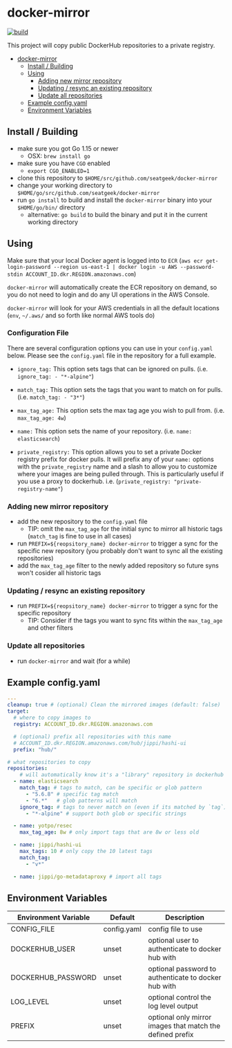 # docker-mirror

[![build](https://github.com/seatgeek/docker-mirror/actions/workflows/build.yml/badge.svg)](https://github.com/seatgeek/docker-mirror/actions/workflows/build.yml)

This project will copy public DockerHub repositories to a private registry.

<!-- TOC -->

- [docker-mirror](#docker-mirror)
  - [Install / Building](#install--building)
  - [Using](#using)
    - [Adding new mirror repository](#adding-new-mirror-repository)
    - [Updating / resync an existing repository](#updating--resync-an-existing-repository)
    - [Update all repositories](#update-all-repositories)
  - [Example config.yaml](#example-configyaml)
  - [Environment Variables](#environment-variables)

<!-- /TOC -->

## Install / Building

- make sure you got Go 1.15 or newer
  - OSX: `brew install go`
- make sure you have `CGO` enabled
  - `export CGO_ENABLED=1`
- clone this repository to `$HOME/src/github.com/seatgeek/docker-mirror`
- change your working directory to `$HOME/go/src/github.com/seatgeek/docker-mirror`
- run `go install` to build and install the `docker-mirror` binary into your `$HOME/go/bin/` directory
  - alternative: `go build` to build the binary and put it in the current working directory

## Using

Make sure that your local Docker agent is logged into to `ECR` (`aws ecr get-login-password --region us-east-1 | docker login -u AWS --password-stdin ACCOUNT_ID.dkr.REGION.amazonaws.com`)

`docker-mirror` will automatically create the ECR repository on demand, so you do not need to login and do any UI operations in the AWS Console.

`docker-mirror` will look for your AWS credentials in all the default locations (`env`, `~/.aws/` and so forth like normal AWS tools do)

### Configuration File

There are several configuration options you can use in your `config.yaml` below. Please see the `config.yaml` file in the repository for a full example.

- `ignore_tag:` This option sets tags that can be ignored on pulls. (i.e. `ignore_tag: - "*-alpine"`)

- `match_tag:` This option sets the tags that you want to match on for pulls. (i.e. `match_tag: - "3*"`)

- `max_tag_age:` This option sets the max tag age you wish to pull from. (i.e. `max_tag_age: 4w`)

- `name:` This option sets the name of your repository. (i.e. `name: elasticsearch`)

- `private_registry:` This option allows you to set a private Docker registry prefix for docker pulls. It will prefix any of your `name:` options with the `private_registry` name and a slash to allow you to customize where your images are being pulled through. This is particularly useful if you use a proxy to dockerhub. i.e. (`private_registry: "private-registry-name"`)

### Adding new mirror repository

- add the new repository to the `config.yaml` file
  - TIP: omit the `max_tag_age` for the initial sync to mirror all historic tags (`match_tag` is fine to use in all cases)
- run `PREFIX=${reopsitory_name} docker-mirror` to trigger a sync for the specific new repository (you probably don't want to sync all the existing repositories)
- add the `max_tag_age` filter to the newly added repository so future syns won't cosider all historic tags

### Updating / resync an existing repository

- run `PREFIX=${reopsitory_name} docker-mirror` to trigger a sync for the specific repository
  - TIP: Consider if the tags you want to sync fits within the `max_tag_age` and other filters

### Update all repositories

- run `docker-mirror` and wait (for a while)

## Example config.yaml

```yml
---
cleanup: true # (optional) Clean the mirrored images (default: false)
target:
  # where to copy images to
  registry: ACCOUNT_ID.dkr.REGION.amazonaws.com

  # (optional) prefix all repositories with this name
  # ACCOUNT_ID.dkr.REGION.amazonaws.com/hub/jippi/hashi-ui
  prefix: "hub/"

# what repositories to copy
repositories:
    # will automatically know it's a "library" repository in dockerhub
  - name: elasticsearch
    match_tag: # tags to match, can be specific or glob pattern
      - "5.6.8" # specific tag match
      - "6.*"   # glob patterns will match
    ignore_tag: # tags to never match on (even if its matched by `tag`)
      - "*-alpine" # support both glob or specific strings

  - name: yotpo/resec
    max_tag_age: 8w # only import tags that are 8w or less old

  - name: jippi/hashi-ui
    max_tags: 10 # only copy the 10 latest tags
    match_tag:
      - "v*"

  - name: jippi/go-metadataproxy # import all tags
```

## Environment Variables

Environment Variable  |  Default       | Description
----------------------| ---------------| -------------------------------------------------
CONFIG_FILE           | config.yaml    | config file to use
DOCKERHUB_USER        | unset          | optional user to authenticate to docker hub with
DOCKERHUB_PASSWORD    | unset          | optional password to authenticate to docker hub with
LOG_LEVEL             | unset          | optional control the log level output
PREFIX                | unset          | optional only mirror images that match the defined prefix
